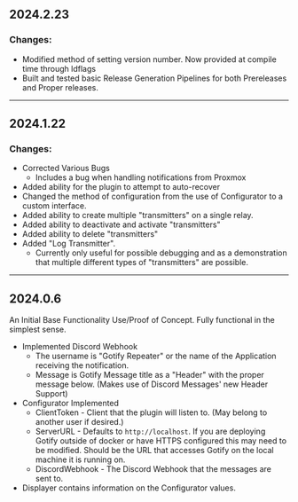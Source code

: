 ## 2024.2.23
### Changes:
- Modified method of setting version number. Now provided at compile time through ldflags
- Built and tested basic Release Generation Pipelines for both Prereleases and Proper releases.
---
## 2024.1.22
### Changes:
- Corrected Various Bugs
    - Includes a bug when handling notifications from Proxmox
- Added ability for the plugin to attempt to auto-recover
- Changed the method of configuration from the use of Configurator to a custom interface.
- Added ability to create multiple "transmitters" on a single relay.
- Added ability to deactivate and activate "transmitters"
- Added ability to delete "transmitters"
- Added "Log Transmitter".
    - Currently only useful for possible debugging and as a demonstration that multiple different types of "transmitters" are possible.
---
## 2024.0.6
An Initial Base Functionality Use/Proof of Concept. Fully functional in the simplest sense.

* Implemented Discord Webhook
  * The username is "Gotify Repeater" or the name of the Application receiving the notification.
  * Message is Gotify Message title as a "Header" with the proper message below. (Makes use of Discord Messages' new Header Support)
* Configurator Implemented
  * ClientToken - Client that the plugin will listen to. (May belong to another user if desired.)
  * ServerURL - Defaults to `http://localhost`. If you are deploying Gotify outside of docker or have HTTPS configured this may need to be modified. Should be the URL that accesses Gotify on the local machine it is running on.
  * DiscordWebhook - The Discord Webhook that the messages are sent to.
* Displayer contains information on the Configurator values.